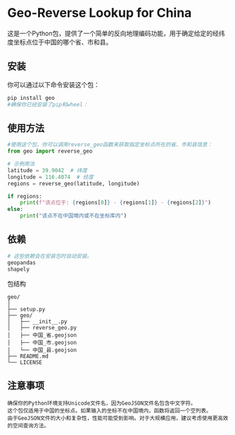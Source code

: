 # Geo-Reverse Lookup for China

这是一个Python包，提供了一个简单的反向地理编码功能，用于确定给定的经纬度坐标点位于中国的哪个省、市和县。

## 安装

你可以通过以下命令安装这个包：

```bash
pip install geo
#确保你已经安装了pip和wheel：
```

## 使用方法
```python
#使用这个包，你可以调用reverse_geo函数来获取指定坐标点所在的省、市和县信息：
from geo import reverse_geo

# 示例用法
latitude = 39.9042  # 纬度
longitude = 116.4074  # 经度
regions = reverse_geo(latitude, longitude)

if regions:
    print(f"该点位于: {regions[0]} - {regions[1]} - {regions[2]}")
else:
    print("该点不在中国境内或不在坐标库内")
```


## 依赖
```bash
# 这些依赖会在安装包时自动安装。
geopandas
shapely
```

包结构
```
geo/
│
├── setup.py
├── geo/
│   ├── __init__.py
│   ├── reverse_geo.py
│   ├── 中国_省.geojson
│   ├── 中国_市.geojson
│   └── 中国_县.geojson
├── README.md
└── LICENSE
```

## 注意事项
```
确保你的Python环境支持Unicode文件名，因为GeoJSON文件名包含中文字符。
这个包仅适用于中国的坐标点。如果输入的坐标不在中国境内，函数将返回一个空列表。
由于GeoJSON文件的大小和复杂性，性能可能受到影响。对于大规模应用，建议考虑使用更高效的空间查询方法。
```